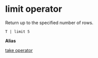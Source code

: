 # limit operator

Return up to the specified number of rows.

```
T | limit 5
```

**Alias**

[take operator](takeoperator.md)
